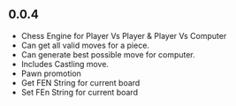 ## 0.0.4

* Chess Engine for Player Vs Player & Player Vs Computer
* Can get all valid moves for a piece.
* Can generate best possible move for computer.
* Includes Castling move.
* Pawn promotion
* Get FEN String for current board
* Set FEn String for current board